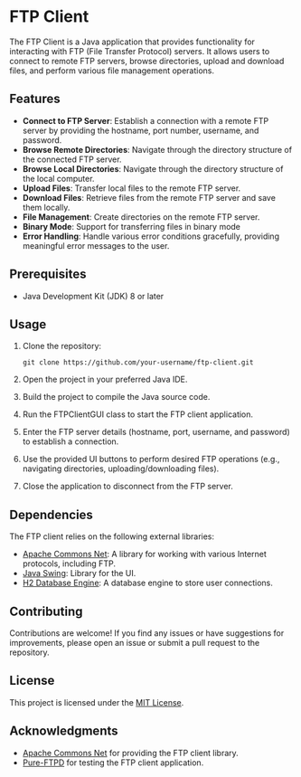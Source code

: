 # FTP Client

The FTP Client is a Java application that provides functionality for interacting with FTP (File Transfer Protocol) servers. It allows users to connect to remote FTP servers, browse directories, upload and download files, and perform various file management operations.

## Features

- **Connect to FTP Server**: Establish a connection with a remote FTP server by providing the hostname, port number, username, and password.
- **Browse Remote Directories**: Navigate through the directory structure of the connected FTP server.
- **Browse Local Directories**: Navigate through the directory structure of the local computer.
- **Upload Files**: Transfer local files to the remote FTP server.
- **Download Files**: Retrieve files from the remote FTP server and save them locally.
- **File Management**: Create directories on the remote FTP server.
- **Binary Mode**: Support for transferring files in binary mode
- **Error Handling**: Handle various error conditions gracefully, providing meaningful error messages to the user.

## Prerequisites

- Java Development Kit (JDK) 8 or later

## Usage

1. Clone the repository:

   ```shell
   git clone https://github.com/your-username/ftp-client.git
2. Open the project in your preferred Java IDE.

3. Build the project to compile the Java source code.

4. Run the FTPClientGUI class to start the FTP client application.

5. Enter the FTP server details (hostname, port, username, and password) to establish a connection.

6. Use the provided UI buttons to perform desired FTP operations (e.g., navigating directories, uploading/downloading files).

7. Close the application to disconnect from the FTP server.

## Dependencies

The FTP client relies on the following external libraries:

- [Apache Commons Net](https://commons.apache.org/proper/commons-net/): A library for working with various Internet protocols, including FTP.
- [Java Swing](https://docs.oracle.com/javase%2F7%2Fdocs%2Fapi%2F%2F/javax/swing/package-summary.html): Library for the UI.
- [H2 Database Engine](https://www.h2database.com/html/main.html): A database engine to store user connections.

## Contributing

Contributions are welcome! If you find any issues or have suggestions for improvements, please open an issue or submit a pull request to the repository.

## License

This project is licensed under the [MIT License](LICENSE).

## Acknowledgments

- [Apache Commons Net](https://commons.apache.org/proper/commons-net/) for providing the FTP client library.
- [Pure-FTPD](https://www.pureftpd.org/project/pure-ftpd/) for testing the FTP client application.
